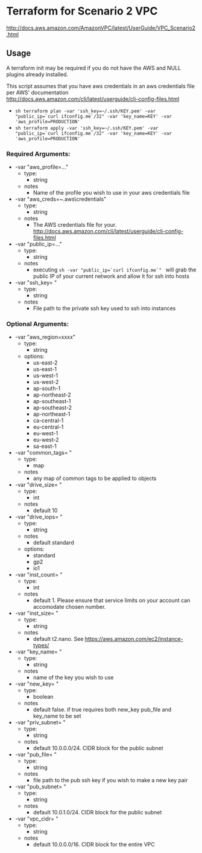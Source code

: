 # Terraform for Scenario 2 VPC
http://docs.aws.amazon.com/AmazonVPC/latest/UserGuide/VPC_Scenario2.html

## Usage
A terraform init may be required if you do not have the AWS and NULL plugins already installed.

This script assumes that you have aws credentials in an aws credentials file per AWS' documentation
http://docs.aws.amazon.com/cli/latest/userguide/cli-config-files.html

* ``` sh terraform plan -var 'ssh_key=~/.ssh/KEY.pem' -var "public_ip=`curl ifconfig.me`/32" -var 'key_name=KEY' -var 'aws_profile=PRODUCTION' ```
* ``` sh terraform apply -var 'ssh_key=~/.ssh/KEY.pem' -var "public_ip=`curl ifconfig.me`/32" -var 'key_name=KEY' -var 'aws_profile=PRODUCTION' ```

### Required Arguments:
* -var "aws_profile=..."
  * type:
    * string
  * notes
    * Name of the profile you wish to use in your aws credentials file
* -var "aws_creds=~\.aws\credentials"
  * type:
    * string
  * notes
    * The AWS credentials file for your.  http://docs.aws.amazon.com/cli/latest/userguide/cli-config-files.html
* -var "public_ip=..."
  * type:
    * string
  * notes
    * executing ```sh -var "public_ip=`curl ifconfig.me`" ``` will grab the public IP of your current network and allow it for ssh into hosts
* -var "ssh_key= "
  * type:
    * string
  * notes
    * File path to the private ssh key used to ssh into instances

### Optional Arguments:
* -var "aws_region=xxxx"
  * type:
    * string
  * options:
    * us-east-2
    * us-east-1
    * us-west-1
    * us-west-2
    * ap-south-1
    * ap-northeast-2
    * ap-southeast-1
    * ap-southeast-2
    * ap-northeast-1
    * ca-central-1
    * eu-central-1
    * eu-west-1
    * eu-west-2
    * sa-east-1
* -var "common_tags= "
  * type:
    * map
  * notes
    * any map of common tags to be applied to objects
* -var "drive_size= "
  * type:
    * int
  * notes
    * default 10
* -var "drive_iops= "
  * type:
    * string
  * notes
    * default standard
  * options:
    * standard
    * gp2
    * io1
* -var "inst_count= "
  * type:
    * int
  * notes
    * default 1.  Please ensure that service limits on your account can accomodate chosen number.
* -var "inst_size= "
  * type:
    * string
  * notes
    * default t2.nano. See https://aws.amazon.com/ec2/instance-types/
* -var "key_name= "
  * type:
    * string
  * notes
    * name of the key you wish to use
* -var "new_key= "
  * type:
    * boolean
  * notes
    * default false.  if true requires both new_key pub_file and key_name to be set
* -var "priv_subnet= "
  * type:
    * string
  * notes
    * default 10.0.0.0/24. CIDR block for the public subnet
* -var "pub_file= "
  * type:
    * string
  * notes
    * file path to the pub ssh key if you wish to make a new key pair
* -var "pub_subnet= "
  * type:
    * string
  * notes
    * default 10.0.1.0/24. CIDR block for the public subnet
* -var "vpc_cidr= "
  * type:
    * string
  * notes
    * default 10.0.0.0/16. CIDR block for the entire VPC





